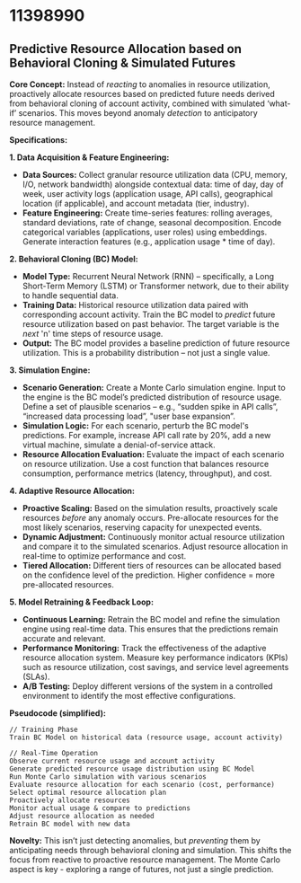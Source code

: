 # 11398990

## Predictive Resource Allocation based on Behavioral Cloning & Simulated Futures

**Core Concept:** Instead of *reacting* to anomalies in resource utilization, proactively allocate resources based on predicted future needs derived from behavioral cloning of account activity, combined with simulated ‘what-if’ scenarios. This moves beyond anomaly *detection* to anticipatory resource management.

**Specifications:**

**1. Data Acquisition & Feature Engineering:**

*   **Data Sources:** Collect granular resource utilization data (CPU, memory, I/O, network bandwidth) alongside contextual data: time of day, day of week, user activity logs (application usage, API calls), geographical location (if applicable), and account metadata (tier, industry).
*   **Feature Engineering:**  Create time-series features: rolling averages, standard deviations, rate of change, seasonal decomposition.  Encode categorical variables (applications, user roles) using embeddings.  Generate interaction features (e.g., application usage * time of day).

**2. Behavioral Cloning (BC) Model:**

*   **Model Type:**  Recurrent Neural Network (RNN) – specifically, a Long Short-Term Memory (LSTM) or Transformer network, due to their ability to handle sequential data.
*   **Training Data:**  Historical resource utilization data paired with corresponding account activity.  Train the BC model to *predict* future resource utilization based on past behavior. The target variable is the *next* 'n' time steps of resource usage.
*   **Output:** The BC model provides a baseline prediction of future resource utilization.  This is a probability distribution – not just a single value.

**3. Simulation Engine:**

*   **Scenario Generation:**  Create a Monte Carlo simulation engine.  Input to the engine is the BC model’s predicted distribution of resource usage.  Define a set of plausible scenarios – e.g., “sudden spike in API calls”, “increased data processing load”, "user base expansion”.
*   **Simulation Logic:**  For each scenario, perturb the BC model's predictions.  For example, increase API call rate by 20%, add a new virtual machine, simulate a denial-of-service attack.
*   **Resource Allocation Evaluation:** Evaluate the impact of each scenario on resource utilization. Use a cost function that balances resource consumption, performance metrics (latency, throughput), and cost.

**4. Adaptive Resource Allocation:**

*   **Proactive Scaling:** Based on the simulation results, proactively scale resources *before* any anomaly occurs. Pre-allocate resources for the most likely scenarios, reserving capacity for unexpected events.
*   **Dynamic Adjustment:** Continuously monitor actual resource utilization and compare it to the simulated scenarios. Adjust resource allocation in real-time to optimize performance and cost.
*   **Tiered Allocation:** Different tiers of resources can be allocated based on the confidence level of the prediction. Higher confidence = more pre-allocated resources.

**5.  Model Retraining & Feedback Loop:**

*   **Continuous Learning:** Retrain the BC model and refine the simulation engine using real-time data. This ensures that the predictions remain accurate and relevant.
*   **Performance Monitoring:** Track the effectiveness of the adaptive resource allocation system. Measure key performance indicators (KPIs) such as resource utilization, cost savings, and service level agreements (SLAs).
*   **A/B Testing:**  Deploy different versions of the system in a controlled environment to identify the most effective configurations.

**Pseudocode (simplified):**

```
// Training Phase
Train BC Model on historical data (resource usage, account activity)

// Real-Time Operation
Observe current resource usage and account activity
Generate predicted resource usage distribution using BC Model
Run Monte Carlo simulation with various scenarios
Evaluate resource allocation for each scenario (cost, performance)
Select optimal resource allocation plan
Proactively allocate resources
Monitor actual usage & compare to predictions
Adjust resource allocation as needed
Retrain BC model with new data
```

**Novelty:** This isn’t just detecting anomalies, but *preventing* them by anticipating needs through behavioral cloning and simulation. This shifts the focus from reactive to proactive resource management. The Monte Carlo aspect is key - exploring a range of futures, not just a single prediction.